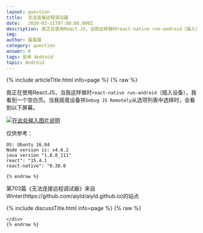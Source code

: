 ```yaml
---
layout: question
title:  无法连接远程调试器
date:   2020-03-11T07:00:06.000Z
description: 我正在使用React.JS，当我这样做时react-native run-android（插入设备），我看到一个空白页。当我摇晃设备并Debug JS R...
img: 
author: 蛋蛋猿
category: question
answer: 0
tags: 安卓 Android
topic: Android
---
```

<div class="article-root">
  <div class="article">
    {% include articleTitle.html info=page %}
    {% raw %}
    <div class="article-content"><p><font style="vertical-align: inherit;"><font style="vertical-align: inherit;">我正在使用React.JS，当我这样做时</font></font><code>react-native run-android</code><font style="vertical-align: inherit;"><font style="vertical-align: inherit;">（插入设备），我看到一个空白页。</font><font style="vertical-align: inherit;">当我摇晃设备并</font></font><code>Debug JS Remotely</code><font style="vertical-align: inherit;"><font style="vertical-align: inherit;">从选项列表中</font><font style="vertical-align: inherit;">选择时</font><font style="vertical-align: inherit;">，会看到以下屏幕。</font></font></p>

<p><a href="https://www.samyoc.com//uploads/users/8890/images/thumbnails/1583909878728.png" data-src="https://www.samyoc.com//uploads/users/8890/images/1583909878728.png" rel="noreferrer"><img src="https://i.stack.imgur.com/nhGqG.png" alt="在此处输入图片说明"></a></p>

<p><font style="vertical-align: inherit;"><font style="vertical-align: inherit;">仅供参考： </font></font></p>

<pre><code>OS: Ubuntu 16.04<font></font>
Node version is: v4.6.2<font></font>
java version "1.8.0_111"<font></font>
react": "15.4.1<font></font>
react-native": "0.38.0<font></font>
</code></pre></div>
    {% endraw %}
  </div>
  <p class="winter_mark">第703篇《无法连接远程调试器》来自Winter(https://github.com/aiyld/aiyld.github.io)的站点</p>
  <div class="discuss-wrapper">
    {% include discussTitle.html info=page %}
    {% raw %}
    <div class="discuss-list">
    
    </div>
    {% endraw %}
  </div>
<div>
